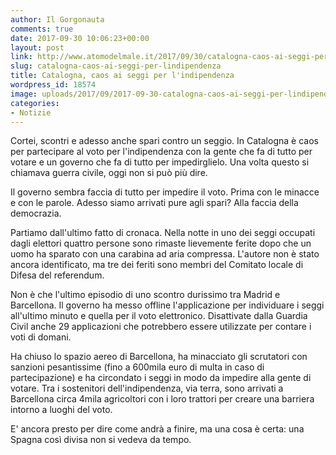 ```yaml
---
author: Il Gorgonauta
comments: true
date: 2017-09-30 10:06:23+00:00
layout: post
link: http://www.atomodelmale.it/2017/09/30/catalogna-caos-ai-seggi-per-lindipendenza/
slug: catalogna-caos-ai-seggi-per-lindipendenza
title: Catalogna, caos ai seggi per l'indipendenza
wordpress_id: 18574
image: uploads/2017/09/2017-09-30-catalogna-caos-ai-seggi-per-lindipendenza.jpg
categories:
- Notizie
---
```


Cortei, scontri e adesso anche spari contro un seggio. In Catalogna è caos per partecipare al voto per l'indipendenza con la gente che fa di tutto per votare e un governo che fa di tutto per impedirglielo. Una volta questo si chiamava guerra civile, oggi non si può più dire.

Il governo sembra faccia di tutto per impedire il voto. Prima con le minacce e con le parole. Adesso siamo arrivati pure agli spari? Alla faccia della democrazia.

Partiamo dall'ultimo fatto di cronaca. Nella notte in uno dei seggi occupati dagli elettori quattro persone sono rimaste lievemente ferite dopo che un uomo ha sparato con una carabina ad aria compressa. L'autore non è stato ancora identificato, ma tre dei feriti sono membri del Comitato locale di Difesa del referendum.

Non è che l'ultimo episodio di uno scontro durissimo tra Madrid e Barcellona. Il governo ha messo offline l'applicazione per individuare i seggi all'ultimo minuto e quella per il voto elettronico. Disattivate dalla Guardia Civil anche 29 applicazioni che potrebbero essere utilizzate per contare i voti di domani.

Ha chiuso lo spazio aereo di Barcellona, ha minacciato gli scrutatori con sanzioni pesantissime (fino a 600mila euro di multa in caso di partecipazione) e ha circondato i seggi in modo da impedire alla gente di votare. Tra i sostenitori dell'indipendenza, via terra, sono arrivati a Barcellona circa 4mila agricoltori con i loro trattori per creare una barriera intorno a luoghi del voto.

E' ancora presto per dire come andrà a finire, ma una cosa è certa: una Spagna così divisa non si vedeva da tempo.
